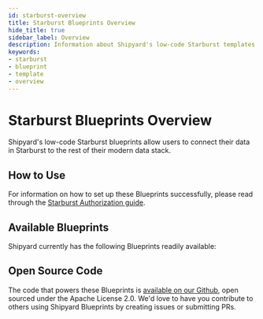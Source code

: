 ```yaml
---
id: starburst-overview
title: Starburst Blueprints Overview
hide_title: true
sidebar_label: Overview
description: Information about Shipyard's low-code Starburst templates.
keywords:
- starburst
- blueprint
- template
- overview
---
```


# Starburst Blueprints Overview

Shipyard's low-code Starburst blueprints allow users to connect their data in Starburst to the rest of their modern data stack.

## How to Use
For information on how to set up these Blueprints successfully, please read through the [Starburst Authorization guide](starburst-authorization.md).

## Available Blueprints
Shipyard currently has the following Blueprints readily available: 

## Open Source Code
The code that powers these Blueprints is [available on our Github](https://www.shipyardapp.com/docs/blueprint-library/starburst/starburst-overview/), open sourced under the Apache License 2.0. We'd love to have you contribute to others using Shipyard Blueprints by creating issues or submitting PRs.
